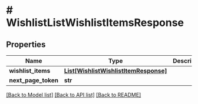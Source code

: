# # WishlistListWishlistItemsResponse


## Properties 


Name | Type | Description | Notes
------------ | ------------- | ------------- | -------------
**wishlist_items**| [**List[WishlistWishlistItemResponse]**](WishlistWishlistItemResponse.md) |   | [optional]
**next_page_token**| **str** |   | [optional]


[[Back to Model list]](../../README.md#models) [[Back to API list]](../../README.md#endpoints) [[Back to README]](../../README.md)

